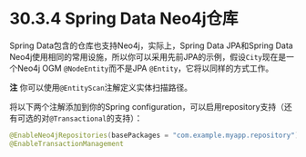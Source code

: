 # 30.3.4 Spring Data Neo4j仓库

Spring Data包含的仓库也支持Neo4j，实际上，Spring Data JPA和Spring Data Neo4j使用相同的常用设施，所以你可以采用先前JPA的示例，假设`City`现在是一个Neo4j OGM `@NodeEntity`而不是JPA `@Entity`，它将以同样的方式工作。

**注** 你可以使用`@EntityScan`注解定义实体扫描路径。

将以下两个注解添加到你的Spring configuration，可以启用repository支持（还有可选的对`@Transactional`的支持）：

```java
@EnableNeo4jRepositories(basePackages = "com.example.myapp.repository")
@EnableTransactionManagement
```

